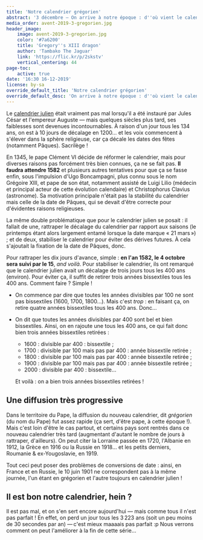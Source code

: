 ```yaml
---
title: 'Notre calendrier grégorien'
abstract: '3 décembre — On arrive à notre époque : d''où vient le calendrier que l''on utilise tous les jours ? Quelles différences avec le calendrier julien qui lui ressemble tout de même beaucoup ?'
media_order: avent-2019-3-gregorien.jpg
header_image:
    image: avent-2019-3-gregorien.jpg
    color: '#7a6200'
    title: 'Gregory''s XIII dragon'
    author: 'Tambako The Jaguar'
    link: 'https://flic.kr/p/2skstv'
    vertical_centering: 44
page-toc:
    active: true
date: '16:30 16-12-2019'
license: by-sa
override_default_title: 'Notre calendrier grégorien'
override_default_desc: 'On arrive à notre époque : d''où vient le calendrier que l''on utilise tous les jours ? Quelles différences avec le calendrier julien qui lui ressemble tout de même beaucoup ?'
---
```


Le [calendrier julien](../02-julien) était vraiment pas mal lorsqu'il a été instauré par Jules César et l'empereur Auguste — mais quelques siècles plus tard, ses faiblesses sont devenues incontournables. À raison d'un jour tous les 134 ans, on est à 10 jours de décalage en 1200… et les voix commencent à s'élever dans la sphère religieuse, car ça décale les dates des fêtes (notamment Pâques). Sacrilège !

En 1345, le pape Clément VI décide de réformer le calendrier, mais pour diverses raisons pas forcément très bien connues, ça ne se fait pas. **Il faudra attendre 1582** et plusieurs autres tentatives pour que ça se fasse enfin, sous l'impulsion d'Ugo Boncampagni, plus connu sous le nom Grégoire XIII, et pape de son état, notamment assisté de Luigi Lilio (médecin et principal acteur de cette évolution calendaire) et Christophorus Clavius (astronome). Sa motivation principale n'était pas la stabilité du calendrier mais celle de la date de Pâques, qui se devait d'être correcte pour d'évidentes raisons religieuses.

La même double problématique que pour le calendrier julien se posait : il fallait de une, rattraper le décalage du calendrier par rapport aux saisons (le printemps étant alors largement entamé lorsque la date marque « 21 mars ») ; et de deux, stabiliser le calendrier pour éviter des dérives futures. À cela s'ajoutait la fixation de la date de Pâques, donc.

Pour rattraper les dix jours d'avance, simple : **en l'an 1582, le 4 octobre sera suivi par le 15**, _and voilà_. Pour stabiliser le calendrier, ils ont remarqué que le calendrier julien avait un décalage de trois jours tous les 400 ans (environ). Pour éviter ça, il suffit de retirer trois années bissextiles tous les 400 ans. Comment faire ? Simple !

- On commence par dire que toutes les années divisibles par 100 ne sont pas bissextiles (1600, 1700, 1800…). Mais c'est _trop_ : en faisant ça, on retire quatre années bissextiles tous les 400 ans. Donc…
- On dit que toutes les années divisibles par 400 sont bel et bien bissextiles. Ainsi, on en rajoute une tous les 400 ans, ce qui fait donc bien trois années bissextiles retirées : 
    - 1600 : divisible par 400 : bissextile ;
    - 1700 : divisible par 100 mais pas par 400 : année bissextile retirée ;
    - 1800 : divisible par 100 mais pas par 400 : année bissextile retirée ;
    - 1900 : divisible par 100 mais pas par 400 : année bissextile retirée ;
    - 2000 : divisible par 400 : bissextile…
  
  Et voilà : on a bien trois années bissextiles retirées !

## Une diffusion très progressive

Dans le territoire du Pape, la diffusion du nouveau calendrier, dit _grégorien_ (du nom du Pape) fut assez rapide (ça sert, d'être pape, à cette époque !). Mais c'est loin d'être le cas partout, et certains pays sont rentrés dans ce nouveau calendrier très tard (augmentant d'autant le nombre de jours à rattraper, d'ailleurs). On peut citer la Lorraine passée en 1720, l'Albanie en 1912, la Grèce en 1916 ou la Russie en 1918… et les petits derniers, Roumanie & ex-Yougoslavie, en 1919.

Tout ceci peut poser des problèmes de conversions de date : ainsi, en France et en Russie, le 10 juin 1901 ne correspondent pas à la même journée, l'un étant en grégorien et l'autre toujours en calendrier julien !

## Il est bon notre calendrier, hein ?

Il est pas mal, et on s'en sert encore aujourd'hui — mais comme tous il n'est pas parfait ! En effet, on perd un jour tous les 3 223 ans (soit un peu moins de 30 secondes par an) — c'est mieux maaaais pas parfait :p Nous verrons comment on peut l'améliorer à la fin de cette série…